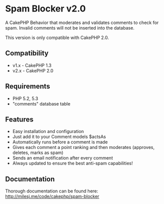 # Spam Blocker v2.0 #

A CakePHP Behavior that moderates and validates comments to check for spam. Invalid comments will not be inserted into the database.

This version is only compatible with CakePHP 2.0.

## Compatibility ##

* v1.x - CakePHP 1.3
* v2.x - CakePHP 2.0

## Requirements ##

* PHP 5.2, 5.3
* "comments" database table

## Features ##

* Easy installation and configuration
* Just add it to your Comment models $actsAs
* Automatically runs before a comment is made
* Gives each comment a point ranking and then moderates (approves, deletes, marks as spam)
* Sends an email notification after every comment
* Always updated to ensure the best anti-spam capabilities!

## Documentation ##

Thorough documentation can be found here: http://milesj.me/code/cakephp/spam-blocker
